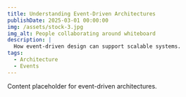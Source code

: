 ```yaml
---
title: Understanding Event-Driven Architectures
publishDate: 2025-03-01 00:00:00
img: /assets/stock-3.jpg
img_alt: People collaborating around whiteboard
description: |
  How event-driven design can support scalable systems.
tags:
  - Architecture
  - Events
---
```

Content placeholder for event-driven architectures.
